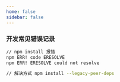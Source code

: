 ```yaml
---
home: false
sidebar: false
---
```


### 开发常见错误记录

```bash
// npm install 报错
npm ERR! code ERESOLVE
npm ERR! ERESOLVE could not resolve

// 解决方式 npm install --legacy-peer-deps
```
